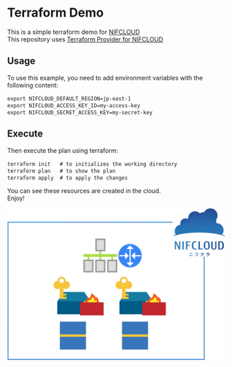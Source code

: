 # Terraform Demo

This is a simple terraform demo for [NIFCLOUD](https://www.nifcloud.com/)  
This repository uses [Terraform Provider for NIFCLOUD](https://github.com/nifcloud/terraform-provider-nifcloud)

## Usage

To use this example, you need to add environment variables  with the following content:

```:bash
export NIFCLOUD_DEFAULT_REGION=jp-east-1
export NIFCLOUD_ACCESS_KEY_ID=my-access-key
export NIFCLOUD_SECRET_ACCESS_KEY=my-secret-key
```

## Execute

Then execute the plan using terraform:

```:bash
terraform init   # to initializes the working directory
terraform plan   # to show the plan
terraform apply  # to apply the changes
```

You can see these resources are created in the cloud.  
Enjoy!

![image](./files/image.png) 
